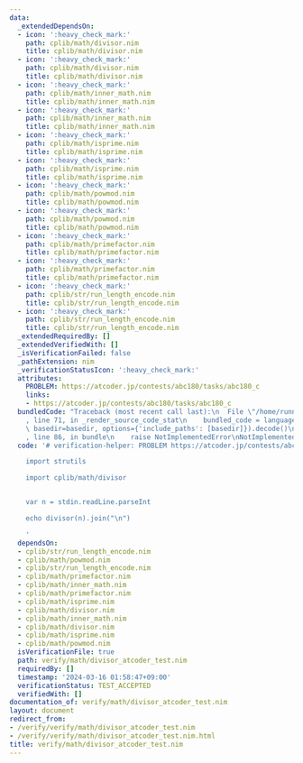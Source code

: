 ```yaml
---
data:
  _extendedDependsOn:
  - icon: ':heavy_check_mark:'
    path: cplib/math/divisor.nim
    title: cplib/math/divisor.nim
  - icon: ':heavy_check_mark:'
    path: cplib/math/divisor.nim
    title: cplib/math/divisor.nim
  - icon: ':heavy_check_mark:'
    path: cplib/math/inner_math.nim
    title: cplib/math/inner_math.nim
  - icon: ':heavy_check_mark:'
    path: cplib/math/inner_math.nim
    title: cplib/math/inner_math.nim
  - icon: ':heavy_check_mark:'
    path: cplib/math/isprime.nim
    title: cplib/math/isprime.nim
  - icon: ':heavy_check_mark:'
    path: cplib/math/isprime.nim
    title: cplib/math/isprime.nim
  - icon: ':heavy_check_mark:'
    path: cplib/math/powmod.nim
    title: cplib/math/powmod.nim
  - icon: ':heavy_check_mark:'
    path: cplib/math/powmod.nim
    title: cplib/math/powmod.nim
  - icon: ':heavy_check_mark:'
    path: cplib/math/primefactor.nim
    title: cplib/math/primefactor.nim
  - icon: ':heavy_check_mark:'
    path: cplib/math/primefactor.nim
    title: cplib/math/primefactor.nim
  - icon: ':heavy_check_mark:'
    path: cplib/str/run_length_encode.nim
    title: cplib/str/run_length_encode.nim
  - icon: ':heavy_check_mark:'
    path: cplib/str/run_length_encode.nim
    title: cplib/str/run_length_encode.nim
  _extendedRequiredBy: []
  _extendedVerifiedWith: []
  _isVerificationFailed: false
  _pathExtension: nim
  _verificationStatusIcon: ':heavy_check_mark:'
  attributes:
    PROBLEM: https://atcoder.jp/contests/abc180/tasks/abc180_c
    links:
    - https://atcoder.jp/contests/abc180/tasks/abc180_c
  bundledCode: "Traceback (most recent call last):\n  File \"/home/runner/.local/lib/python3.10/site-packages/onlinejudge_verify/documentation/build.py\"\
    , line 71, in _render_source_code_stat\n    bundled_code = language.bundle(stat.path,\
    \ basedir=basedir, options={'include_paths': [basedir]}).decode()\n  File \"/home/runner/.local/lib/python3.10/site-packages/onlinejudge_verify/languages/nim.py\"\
    , line 86, in bundle\n    raise NotImplementedError\nNotImplementedError\n"
  code: '# verification-helper: PROBLEM https://atcoder.jp/contests/abc180/tasks/abc180_c

    import strutils

    import cplib/math/divisor


    var n = stdin.readLine.parseInt

    echo divisor(n).join("\n")

    '
  dependsOn:
  - cplib/str/run_length_encode.nim
  - cplib/math/powmod.nim
  - cplib/str/run_length_encode.nim
  - cplib/math/primefactor.nim
  - cplib/math/inner_math.nim
  - cplib/math/primefactor.nim
  - cplib/math/isprime.nim
  - cplib/math/divisor.nim
  - cplib/math/inner_math.nim
  - cplib/math/divisor.nim
  - cplib/math/isprime.nim
  - cplib/math/powmod.nim
  isVerificationFile: true
  path: verify/math/divisor_atcoder_test.nim
  requiredBy: []
  timestamp: '2024-03-16 01:58:47+09:00'
  verificationStatus: TEST_ACCEPTED
  verifiedWith: []
documentation_of: verify/math/divisor_atcoder_test.nim
layout: document
redirect_from:
- /verify/verify/math/divisor_atcoder_test.nim
- /verify/verify/math/divisor_atcoder_test.nim.html
title: verify/math/divisor_atcoder_test.nim
---
```

